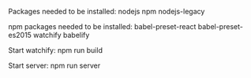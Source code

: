 Packages needed to be installed:
nodejs
npm
nodejs-legacy

npm packages needed to be installed:
babel-preset-react
babel-preset-es2015
watchify
babelify

Start watchify:
npm run build

Start server:
npm run server
